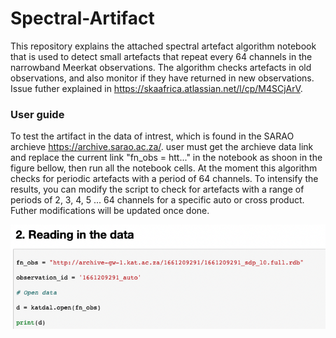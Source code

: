 # Spectral-Artifact
This repository explains the attached spectral artefact algorithm notebook that is used to detect small artefacts that repeat every 64 channels in the narrowband Meerkat observations. The algorithm checks artefacts in old observations, and also monitor if they have returned in new observations. Issue futher explained in https://skaafrica.atlassian.net/l/cp/M4SCjArV.  



### User guide
To test the artifact in the data of intrest, which is found in the SARAO archieve https://archive.sarao.ac.za/. user must get the archieve data link and replace the current link "fn_obs = htt..." in the notebook as shoon in the figure bellow, then run all the notebook cells. At the moment this algorithm checks for periodic artefacts with a period of 64 channels. To intensify the results, you can modify the script to check for artefacts with a range of periods of 2, 3, 4, 5 ... 64 channels for a specific auto or cross product. Futher modifications will be updated once done. 



![plot](https://github.com/Mpendulo963/Spectral-Artifact/blob/f6d8136d51ab0f56d86519d05a434dba7b947df7/Screenshot%202023-05-02%20at%2010.00.51.png)

